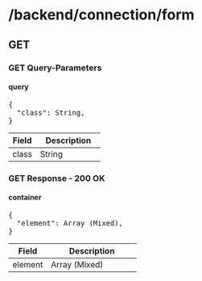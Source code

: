 <div class="psx-resource" data-status="1" data-path="/backend/connection/form"><h1>/backend/connection/form</h1><div class="psx-resource-method" data-method="GET"><h2>GET</h2><div class="psx-resource-parameters" data-type="2"><h3>GET Query-Parameters</h3><div class="psx-resource-parameters-content"><div id="psx_model_Query" class="psx-object"><h4>query</h4><pre class="psx-object-json"><span class="psx-object-json-pun">{</span>
  <span class="psx-object-json-key">"class"</span><span class="psx-object-json-pun">: </span><span class="psx-property-type">String</span><span class="psx-object-json-pun">,</span>
<span class="psx-object-json-pun">}</span></pre><table class="table psx-object-properties"><colgroup><col width="30%" /><col width="70%" /></colgroup><thead><tr><th>Field</th><th>Description</th></tr></thead><tbody><tr><td><span class="psx-property-name psx-property-optional">class</span></td><td><span class="psx-property-type">String</span><br /><div class="psx-property-description"></div></td></tr></tbody></table></div></div></div><div class="psx-resource-schema" data-type="4"><h3>GET Response - 200 OK</h3><div class="psx-resource-schema-content"><div id="psx_model_Container" class="psx-object"><h4>container</h4><pre class="psx-object-json"><span class="psx-object-json-pun">{</span>
  <span class="psx-object-json-key">"element"</span><span class="psx-object-json-pun">: </span><span class="psx-property-type">Array (Mixed)</span><span class="psx-object-json-pun">,</span>
<span class="psx-object-json-pun">}</span></pre><table class="table psx-object-properties"><colgroup><col width="30%" /><col width="70%" /></colgroup><thead><tr><th>Field</th><th>Description</th></tr></thead><tbody><tr><td><span class="psx-property-name psx-property-optional">element</span></td><td><span class="psx-property-type">Array (Mixed)</span><br /><div class="psx-property-description"></div></td></tr></tbody></table></div></div></div></div></div>